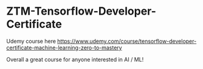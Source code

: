 # ZTM-Tensorflow-Developer-Certificate
Udemy course here https://www.udemy.com/course/tensorflow-developer-certificate-machine-learning-zero-to-mastery


Overall a great course for anyone interested in AI / ML!
